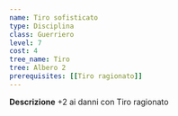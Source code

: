 ```yaml
---
name: Tiro sofisticato
type: Disciplina
class: Guerriero
level: 7
cost: 4
tree_name: Tiro
tree: Albero 2
prerequisites: [[Tiro ragionato]]
---
```


**Descrizione**
+2 ai danni con Tiro ragionato